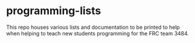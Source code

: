 # programming-lists
This repo houses various lists and documentation to be printed to help when helping to teach new students programming for the FRC team 3484.